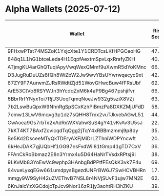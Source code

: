 # Alpha Wallets (2025-07-12)

| Wallet | Risk Score | Backtesting ROI (SOL) | Portfolio Value (USD) | SOL Balance | Farming Attempts / Total Tokens | Farming Ratio (%) | Median/Avg Risk of Last 10 Tokens | Median/Avg MC of Last 10 Tokens | Winrate (%) | ROI (%) | ROI (1D) (%) | Win Rate 1D (%) | Tokens (1D) | ROI (7D) (%) | Win Rate 7D (%) | Tokens (7D) | ROI (30D) (%) | Win Rate 30D (%) | Tokens (30D) | Realized Gains (USD) | Unrealized Gains (USD) | Median/Avg Holding Time (min) | Buy Size | Median/Avg Profit % Per Trade | Median/Avg Loss % Per Trade |
|----------|----------|----------|----------|----------|----------|----------|----------|----------|----------|----------|----------|----------|----------|----------|----------|----------|----------|----------|----------|----------|----------|----------|----------|----------|----------|
| 9FHxwPTst74MSZoK1YxjcXte1Y1CRDTcsLKfHPGCeoHG | 47.75 | 1177.97% | $38124.42 | 68.3639 | 0 / 18 | 0.00% | 4.50/3.90 | $1.61M/$5.71M | 72.22% | 42.51% | 0.00% | 0.00% | 0 | 30.29% | 100.00% | 1 | 110.19% | 100.00% | 4 | $22851.23 | $2946.69 | 4446.02/15883.95 | $1066.32 | 169.04%/12454.62% | -48.78%/-46.42% |
| 848q1L1hG1btceLeda4H1EqpfAextmSpvLqxRrafyZKH | 40.79 | 33.52% | $2968.85 | 18.3104 | 1 / 21 | 4.76% | 0.00/0.80 | $85.03M/$268.25M | 71.43% | 20.71% | 186.58% | 100.00% | 0 | 50.66% | 88.89% | 2 | 45.74% | 90.00% | 4 | $6099.63 | $105.27 | 87442.81/89831.39 | $1333.49 | 17.83%/298.57% | -28.77%/-36.17% |
| ATjmgKU4arGhQTuqiApyVwqWexQMmf9uXwmR5dYoKMnc | 66.04 | 15.50% | $1627.15 | 6.0369 | 1 / 15 | 6.67% | 4.00/6.10 | $4.64K/$77.15K | 60.00% | 52.04% | 15.85% | 100.00% | 1 | 100.00% | 60.00% | 15 | 100.00% | 60.00% | 15 | $1529.77 | $242.54 | 14.12/111.08 | $181.82 | -/- | -/- |
| D3JugRuDuUZs8fQh8WiZbW2Jw9wvYBsUYwrwqecyc9xt | 42.35 | 11.37% | $22076.18 | 137.7120 | 1 / 26 | 3.85% | 0.00/1.90 | $1.97M/$343.49M | 57.69% | 14.26% | 0.08% | 25.00% | 0 | 1.59% | 40.00% | 1 | 7.00% | 50.00% | 2 | $61723.37 | $9924.07 | 78.74/5304.16 | $5007.40 | 53.59%/68.70% | -39.39%/-42.52% |
| 67ZY9F7AurwmZJRsRWdtiZjd51WovGHwcBuw4fFRsUbf | 62.22 | 4.67% | $7730.58 | 16.8242 | 6 / 110 | 5.45% | 1.00/2.00 | $7.22K/$50.66K | 50.00% | 85.44% | 0.00% | 0.00% | 0 | 0.58% | 100.00% | 0 | 47.24% | 100.00% | 2 | $6405.95 | $161.48 | 5284.09/26956.05 | $30.84 | 59.52%/1624.58% | -12.72%/-20.61% |
| ArE53CtVo8RSYWJn3hYcdqZxM6k4aP9Bg467pshjifvr | 66.74 | 3.60% | $3353.87 | 16.8000 | 2 / 37 | 5.41% | 7.00/6.70 | $8.00K/$102.82K | 54.05% | 68.15% | 0.35% | 50.00% | 5 | 100.00% | 54.05% | 37 | 100.00% | 54.05% | 37 | $3469.94 | $165.89 | 5.02/100.89 | $99.64 | -/- | -/- |
| 6BbrRrfYNyxToi7RjU3UoqTqmqNoeJw932g5sziX8VZj | 63.97 | 2.93% | $4720.95 | 29.4536 | 1 / 52 | 1.92% | 8.00/6.60 | $304.50K/$663.53K | 50.00% | 9.41% | 15.23% | 50.00% | 4 | 59.58% | 46.15% | 25 | 100.00% | 50.00% | 52 | $4297.87 | $0.00 | 53.88/177.13 | $587.42 | -/- | -/- |
| 7b2LswBuQpxW9NhnRgSpSCxKzhPiBmzPa8DXKZMjUFdD | 58.68 | 2.85% | $3320.81 | 14.4223 | 1 / 20 | 5.00% | 6.00/5.60 | $7.10K/$50.96K | 70.00% | 23.36% | 11.30% | 83.33% | 4 | 100.00% | 70.00% | 20 | 100.00% | 70.00% | 20 | $3425.36 | $240.45 | 203.29/487.80 | $298.30 | -/- | -/- |
| 7cmw13LwV6mqvg3p1dz7sQHH8Tmx2vuTJkvebAGwL51 | 44.47 | 2.05% | $7613.46 | 10.8836 | 0 / 33 | 0.00% | 3.50/3.60 | $279.21K/$1.40M | 51.52% | 7.15% | 5.01% | 50.00% | 0 | 55.45% | 83.33% | 4 | 523.89% | 85.71% | 7 | $3404.81 | $1084.10 | 766.37/3819.81 | $301.59 | 9.43%/16.22% | -40.49%/-51.64% |
| CwAoea9Gs7rbTx2xAdRxWXVahwSuS4gY41vKvAv3U5sJ | 22.84 | 1.57% | $2435.99 | 8.6805 | 28 / 705 | 3.97% | 0.00/2.10 | $3.05M/$33.80M | 45.96% | 3.92% | 2.65% | 56.25% | 3 | 40.15% | 70.97% | 10 | 178.93% | 66.13% | 35 | $29427.90 | $151.48 | 112.40/12171.46 | $69.71 | 8.92%/27.67% | -15.81%/-30.51% |
| 7kKT4KT7BAxfZcvicqdTqQgg2jTqY4xRBBmzmmj9p8dy | 35.97 | 1.11% | $6032.63 | 6.0435 | 0 / 75 | 0.00% | 0.00/0.90 | $20.21M/$990.63M | 69.33% | 10.06% | 1.70% | 100.00% | 1 | 2.68% | 87.50% | 2 | 4.63% | 70.00% | 3 | $54597.47 | $2161.12 | 28008.54/69607.92 | $231.45 | 14.94%/43.92% | -8.61%/-32.07% |
| Be5Kd2DsceeMTyQkTDEryAXFjMiDrLZThniWDPYncwft | 20.09 | 0.77% | $3562.74 | 10.6751 | 0 / 49 | 0.00% | 0.00/2.70 | $9.34M/$13.29M | 79.59% | 58.55% | 0.93% | 100.00% | 1 | 340.81% | 76.74% | 34 | 100.00% | 79.59% | 49 | $3146.96 | $43.16 | 464.02/2077.71 | $27.71 | -/- | -/- |
| 6kHeJDAK7gjUQbHf1GG97esFvdWii81tGmp41gTD7CxV | 36.23 | 0.61% | $25857.42 | 64.0587 | 0 / 116 | 0.00% | 0.00/2.20 | $1.29M/$4.77M | 59.48% | 10.62% | 0.25% | 57.14% | 1 | 2.03% | 53.85% | 5 | 5.30% | 57.89% | 10 | $32235.25 | $8409.38 | 5197.32/44687.70 | $234.32 | 18.82%/35.20% | -14.68%/-26.93% |
| FFAnCkRoBbmaz2E8n3Yrmx4u5D64HaNrTVsdxRPtsj9i | 38.24 | 0.40% | $6764.55 | 42.2094 | 0 / 12 | 0.00% | 0.00/0.50 | $15.92M/$62.22M | 75.00% | 15.92% | 3.09% | 100.00% | 0 | 38.11% | 40.00% | 1 | 100.00% | 75.00% | 12 | $9914.92 | $2428.32 | 5381.69/8778.93 | $616.86 | -/- | -/- |
| 9LKvMb83YoEwVc9wphp3HAnbgBdPPtfFEsQkK3vk7F4u | 69.21 | 0.18% | $1043.70 | 6.5107 | 0 / 29 | 0.00% | 7.50/7.20 | $3.72K/$5.50K | 48.28% | 47.06% | 0.00% | 0.00% | 0 | 72.73% | 50.00% | 12 | 1937.29% | 46.43% | 27 | $1000.61 | $0.00 | 29.28/56.27 | $66.48 | 34.99%/34.99% | -/- |
| 84vueLyxqEGw661umdpysBgezdUNFrBW6J7SwHCVBHRn | 17.44 | 0.05% | $4479.35 | 23.4347 | 0 / 230 | 0.00% | 0.00/1.60 | $4.19M/$9.83M | 49.13% | 1.24% | 39.20% | 55.88% | 5 | 128.47% | 50.43% | 50 | 170882.17% | 49.12% | 227 | $1406.09 | $9.93 | 1904.25/10368.64 | $116.71 | 2.38%/2.38% | -2.55%/-2.55% |
| mmgy9W9SyH42uZVEThvB7NSL8r4NVjSUvF1ujw7MN2E | 62.50 | 0.00% | $16035.35 | 100.0459 | 0 / 26 | 0.00% | 4.00/4.20 | $311.63K/$171.96M | 76.92% | 86.60% | 0.00% | 0.00% | 0 | 0.05% | 100.00% | 1 | 0.04% | 66.67% | 2 | $4965.01 | $-96.10 | 64.49/3635.22 | $135.89 | 90.02%/446.54% | -21.46%/-33.88% |
| 6KnJaicYzXGCdojcTpJcv9Nor16zR1jy3aohtRH3hZKU | 39.34 | 0.00% | $178274.82 | 997.9055 | 2 / 149 | 1.34% | 0.00/1.20 | $474.65K/$16.21M | 63.76% | 598.15% | -0.00% | 50.00% | 0 | -0.00% | 50.00% | 0 | 5.32% | 75.00% | 1 | $794044.19 | $17941.36 | 711.09/15907.33 | $407.49 | 833.53%/8500.66% | -72.11%/-63.02% |
